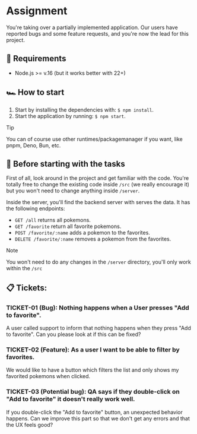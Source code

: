 # Assignment

You're taking over a partially implemented application. Our users have reported bugs and some feature requests, and you're now the lead for this project.

## 🧰 Requirements

- Node.js >= v.16 (but it works better with 22+)

## 🏎 How to start

1. Start by installing the dependencies with: `$ npm install`.
2. Start the application by running: `$ npm start`.

> [!TIP]  
> You can of course use other runtimes/packagemanager if you want, like pnpm, Deno, Bun, etc.

## 📖 Before starting with the tasks

First of all, look around in the project and get familiar with the code. You're totally free to change the existing code inside `/src` (we really encourage it) but you won't need to change anything inside `/server`.

Inside the server, you'll find the backend server with serves the data. It has the following endpoints:

- `GET /all` returns all pokemons.
- `GET /favorite` return all favorite pokemons.
- `POST /favorite/:name` adds a pokemon to the favorites.
- `DELETE /favorite/:name` removes a pokemon from the favorites.

> [!NOTE]  
> You won't need to do any changes in the `/server` directory, you'll only work within the `/src`

## 📋 Tickets:

### **TICKET-01 (Bug):** Nothing happens when a User presses "Add to favorite".

A user called support to inform that nothing happens when they press "Add to favorite". Can you please look at if this can be fixed?

### **TICKET-02 (Feature):** As a user I want to be able to filter by favorites.

We would like to have a button which filters the list and only shows my favorited pokemons when clicked.

### **TICKET-03 (Potential bug):** QA says if they double-click on "Add to favorite" it doesn't really work well.

If you double-click the "Add to favorite" button, an unexpected behavior happens. Can we improve this part so that we don't get any errors and that the UX feels good?
